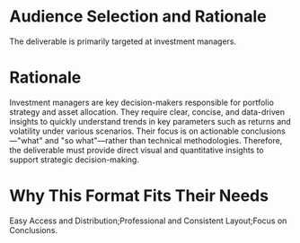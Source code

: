 # Audience Selection and Rationale

The deliverable is primarily targeted at investment managers.

# Rationale

Investment managers are key decision-makers responsible for portfolio strategy and asset allocation. They require clear, concise, and data-driven insights to quickly understand trends in key parameters such as returns and volatility under various scenarios. Their focus is on actionable conclusions—"what" and "so what"—rather than technical methodologies. Therefore, the deliverable must provide direct visual and quantitative insights to support strategic decision-making.

# Why This Format Fits Their Needs

Easy Access and Distribution;Professional and Consistent Layout;Focus on Conclusions.

